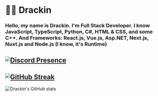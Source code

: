# 👨‍💻 Drackin

### Hello, my name is Drackin. I'm Full Stack Developer. I know JavaScript, TypeScript, Python, C#, HTML & CSS, and some C++. And Frameworks: React.js, Vue.js, Asp.NET, Next.js, Nuxt.js and Node.js (I know, it's Runtime)

[![Discord Presence](https://lanyard-profile-readme.vercel.app/api/607507574018801664)](https://discord.com/users/607507574018801664)
---
[![GitHub Streak](https://github-readme-streak-stats.herokuapp.com/?user=Drackin&theme=dark)](https://git.io/streak-stats)
---
![Drackin's GitHub stats](https://github-readme-stats.vercel.app/api?username=Drackin&show_icons=true&theme=radical)
